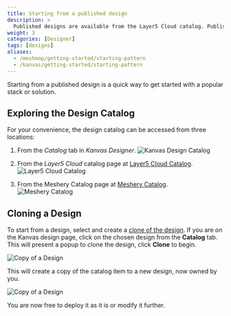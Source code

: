 ```yaml
---
title: Starting from a published design
description: >
  Published designs are available from the Layer5 Cloud catalog. Published designs are a collection of curated, reusable solutions to the most common problems in cloud and cloud native infrastructure management.
weight: 3
categories: [Designer]
tags: [designs]
aliases:
  - /meshmap/getting-started/starting-pattern
  - /kanvas/getting-started/starting-pattern
---
```


Starting from a published design is a quick way to get started with a popular stack or solution.

## Exploring the Design Catalog

For your convenience, the design catalog can be accessed from three locations:

1. From the *Catalog* tab in _Kanvas Designer_.
   ![Kanvas Design Catalog](/kanvas/getting-started/images/2024-04-14_12-40.png)

2. From the _Layer5 Cloud_ catalog page at [Layer5 Cloud Catalog](https://meshery.layer5.io/catalog).
   ![Layer5 Cloud Catalog](/kanvas/getting-started/images/2024-04-14_12-44.png)

3. From the Meshery Catalog page at [Meshery Catalog](https://meshery.io/catalog).
   ![Meshery Catalog](/kanvas/getting-started/images/meshery-io-catalog.png)

## Cloning a Design

To start from a design, select and create a [clone of the design](/kanvas/tasks/designs/cloning-a-design). If you are on the Kanvas design page, click on the chosen design from the **Catalog** tab. This will present a popup to clone the design, click **Clone** to begin.

![Copy of a Design](/kanvas/getting-started/images/2024-04-18_19-57.png)

This will create a copy of the catalog item to a new design, now owned by you.

![Copy of a Design](/kanvas/getting-started/images/2024-04-14_12-37.png)

You are now free to deploy it as it is or modify it further.
